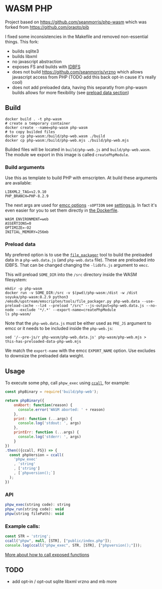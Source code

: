 # WASM PHP

Project based on https://github.com/seanmorris/php-wasm which was forked from https://github.com/oraoto/pib

I fixed some inconsistencies in the Makefile and removed non-essential things. This fork:
  - builds sqlite3
  - builds libxml
  - no javascript abstraction
  - exposes FS and builds with [IDBFS](https://emscripten.org/docs/api_reference/Filesystem-API.html#FS.syncfs)
  - does not build https://github.com/seanmorris/vrzno which allows javascript access from PHP (TODO add this back opt-in cause it's really cool)
  - does not add preloaded data, having this separatly from php-wasm builds allows for more flexibility (see [preload data section](#preload-data))

## Build

```
docker build . -t php-wasm
# create a temporary container
docker create --name=php-wasm php-wasm
# to copy builded files
docker cp php-wasm:/build/php-web.wasm ./build
docker cp php-wasm:/build/php-web.mjs ./build/php-web.mjs
```

Builded files will be located in `build/php-web.js` and `build/php-web.wasm`.
The module we export in this image is called `createPhpModule`.

### Build arguments

Use this as template to build PHP with emscripten. At build these arguments are available:

```
LIBXML2_TAG=v2.9.10
PHP_BRANCH=PHP-8.2.9
```

The next args are used for [emcc options](https://github.com/soyuka/php-wasm/blob/513f284e1ba8f26d66e08a97291f484b3dd7de1b/Dockerfile#L108) `-sOPTION`
see [settings.js](https://github.com/emscripten-core/emscripten/blob/9bdb310b89472a0f4d64f36e4a79273d8dc7fa98/src/settings.js#L633).
In fact it's even easier for you to set them directly in [the Dockerfile](https://github.com/soyuka/php-wasm/blob/513f284e1ba8f26d66e08a97291f484b3dd7de1b/Dockerfile#L108).

```
WASM_ENVIRONMENT=web
ASSERTIONS=0
OPTIMIZE=-O2
INITIAL_MEMORY=256mb
```

### Preload data

My prefered option is to use the [`file_packager`](https://github.com/emscripten-core/emscripten/blob/9bdb310b89472a0f4d64f36e4a79273d8dc7fa98/tools/file_packager) tool to build the preloaded data in a `php-web.data.js` (and `php-web.data` file). These are preloaded into IDBFS. That can be changed changing the `-lidbfs.js` argument to `emcc`.

This will preload `SOME_DIR` into the `/src` directory inside the WASM filesystem:

```
mkdir -p php-wasm
docker run -v SOME_DIR:/src -v $(pwd)/php-wasm:/dist -w /dist soyuka/php-wasm:8.2.9 python3 /emsdk/upstream/emscripten/tools/file_packager.py php-web.data --use-preload-cache --lz4 --preload "/src" --js-output=php-web.data.js --no-node --exclude '*/.*' --export-name=createPhpModule
ls php-wasm/
```

Note that the `php-web.data.js` must be either used as `PRE_JS` argument to emcc or it needs to be included inside the `php-web.js`:

```
sed '/--pre-js/r php-wasm/php-web.data.js' php-wasm/php-web.mjs > this-has-preloaded-data-php-web.mjs
```

We match the `export-name` with the emcc `EXPORT_NAME` option. Use excludes to downsize the preloaded data weight.

## Usage

To execute some php, call `phpw_exec` using [`ccall`](https://emscripten.org/docs/porting/connecting_cpp_and_javascript/Interacting-with-code.html#interacting-with-code-ccall-cwrap), for example:

```javascript
const phpBinary = require('build/php-web');

return phpBinary({
    onAbort: function(reason) {
      console.error('WASM aborted: ' + reason)
    },
    print: function (...args) {
      console.log('stdout: ', args)
    },
    printErr: function (...args) {
      console.log('stderr: ', args)
    }
})
.then(({ccall, FS}) => {
  const phpVersion = ccall(
    'phpw_exec'
    , 'string'
    , ['string']
    , [`phpversion();`]
  );
})
```

### API

```javascript
phpw_exec(string code): string
phpw_run(string code): void
phpw(string filePath): void
```

### Example calls:


```javascript
const STR = 'string';
ccall("phpw", null, [STR], ["public/index.php"]);
console.log(ccall("phpw_exec", STR, [STR], ["phpversion();"]));
```

[More about how to call exposed functions](https://emscripten.org/docs/porting/connecting_cpp_and_javascript/Interacting-with-code.html?highlight=call#interacting-with-code-ccall-cwrap)

## TODO

- add opt-in / opt-out sqlite libxml vrzno and mb more

